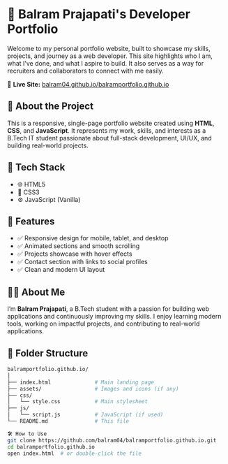 # 💼 Balram Prajapati's Developer Portfolio

Welcome to my personal portfolio website, built to showcase my skills, projects, and journey as a web developer. This site highlights who I am, what I’ve done, and what I aspire to build. It also serves as a way for recruiters and collaborators to connect with me easily.

🔗 **Live Site:** [balram04.github.io/balramportfolio.github.io](https://balram04.github.io/balramportfolio.github.io/)

## 📌 About the Project

This is a responsive, single-page portfolio website created using **HTML**, **CSS**, and **JavaScript**. It represents my work, skills, and interests as a B.Tech IT student passionate about full-stack development, UI/UX, and building real-world projects.

## 🧰 Tech Stack

- 🌐 HTML5
- 🎨 CSS3
- ⚙️ JavaScript (Vanilla)

## 🚀 Features

- ✅ Responsive design for mobile, tablet, and desktop
- ✅ Animated sections and smooth scrolling
- ✅ Projects showcase with hover effects
- ✅ Contact section with links to social profiles
- ✅ Clean and modern UI layout



## 🧑‍💻 About Me

I’m **Balram Prajapati**, a B.Tech student with a passion for building web applications and continuously improving my skills. I enjoy learning modern tools, working on impactful projects, and contributing to real-world applications.

## 📂 Folder Structure

```bash
balramportfolio.github.io/
│
├── index.html              # Main landing page
├── assets/                 # Images and icons (if any)
├── css/
│   └── style.css           # Main stylesheet
├── js/
│   └── script.js           # JavaScript (if used)
└── README.md               # This file

🛠️ How to Use
git clone https://github.com/balram04/balramportfolio.github.io.git
cd balramportfolio.github.io
open index.html  # or double-click the file

